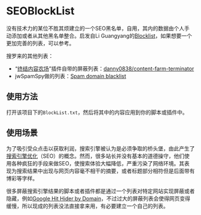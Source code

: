 # SEOBlockList
没有技术力的某位不胜其烦建立的一个SEO黑名单，自用，其内的数据由个人手动添加或者从其他黑名单整合。启发自Li Guangyang的[Blocklist](https://github.com/gyli/Blocklist)，如果想要一个更加完善的列表，可以参考。

搜罗来的其他列表：

* “[终结内容农场](https://chrome.google.com/webstore/detail/content-farm-terminator/lcghoajegeldpfkfaejegfobkapnemjl)”插件自带的屏蔽列表：[danny0838/content-farm-terminator](https://github.com/danny0838/content-farm-terminator/tree/gh-pages/files/blocklist)
*  jwSpamSpy做的列表：[Spam domain blacklist](http://www.joewein.de/sw/blacklist.htm)
## 使用方法
打开该项目下的`BlockList.txt`，然后将其中的内容应用到你的脚本或插件中。
## 使用场景
为了吸引受众点击以获取利润，搜索引擎被认为是必须争取的桥头堡，由此产生了[搜索引擎优化](https://zh.wikipedia.org/wiki/%E6%90%9C%E5%B0%8B%E5%BC%95%E6%93%8E%E6%9C%80%E4%BD%B3%E5%8C%96)（SEO）的概念。然而，很多站长并没有基本的道德操守，他们使用各种疯狂的手段来做SEO，使搜索体验大幅降低，严重污染了网络环境。其表现为搜索结果中出现与网页内容毫不相干的摘要，或者标题部分相符但是后面带有博彩等字样。

很多屏蔽搜索引擎结果的脚本或者插件都是通过一个列表对特定网站实现屏蔽或者隐藏，例如[Google Hit Hider by Domain](https://greasyfork.org/zh-CN/scripts/1682-google-hit-hider-by-domain-search-filter-block-sites)，不过过大的屏蔽列表会使得网页变得缓慢，所以现成的列表没法直接拿来用，有必要建立一个自己的列表。
